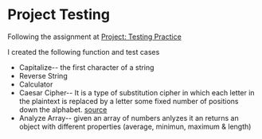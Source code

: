 # Project Testing


Following the assignment at [Project: Testing Practice](https://www.theodinproject.com/lessons/node-path-javascript-testing-practice)

I created the following function and test cases
- Capitalize-- the first character of a string
- Reverse String
- Calculator
- Caesar Cipher-- It is a type of substitution cipher in which each letter in the plaintext is replaced by a letter some fixed number of positions down the alphabet. [source](https://en.wikipedia.org/wiki/Caesar_cipher)
- Analyze Array-- given an array of numbers anlyzes it an returns an object with different properties (average, minimun, maximum & length)
